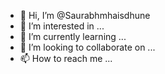 - 👋 Hi, I’m @Saurabhmhaisdhune
- 👀 I’m interested in ...
- 🌱 I’m currently learning ...
- 💞️ I’m looking to collaborate on ...
- 📫 How to reach me ...

<!---
Saurabhmhaisdhune/Saurabhmhaisdhune is a ✨ special ✨ repository because its `README.md` (this file) appears on your GitHub profile.
You can click the Preview link to take a look at your changes.
--->
